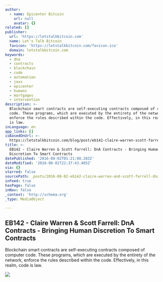 ```yaml
---
author:
  - name: Epicenter Bitcoin
    url: null
    avatar: {}
related: []
publisher:
  url: 'https://letstalkbitcoin.com'
  name: Let's Talk Bitcoin
  favicon: 'https://letstalkbitcoin.com/favicon.ico'
  domain: letstalkbitcoin.com
keywords:
  - dna
  - contracts
  - blockchain
  - code
  - automation
  - jaxx
  - epicenter
  - humans
  - mortgages
  - intervention
description: >-
  Blockchain smart contracts are self-executing contracts composed of computer
  code. These programs, which are executed by the entirety of the network,
  enforce the rules described within the code. Effectively, in this realm, code
  is law.
inLanguage: en
app_links: []
isBasedOnUrl: >-
  https://letstalkbitcoin.com/blog/post/eb142-claire-warren-scott-farrell-dna-contracts-bringing-human-discretion-to-smart-contracts
title: >-
  EB142 - Claire Warren & Scott Farrell: DnA Contracts - Bringing Human
  Discretion To Smart Contracts
datePublished: '2016-08-02T01:21:08.203Z'
dateModified: '2016-08-01T22:37:43.405Z'
via: {}
starred: false
sourcePath: _posts/2016-08-02-eb142-claire-warren-and-scott-farrell-dna-contracts-bring.md
inFeed: true
hasPage: false
inNav: false
_context: 'http://schema.org'
_type: MediaObject

---
```

<article style=""><h1>EB142 - Claire Warren &amp; Scott Farrell: DnA Contracts - Bringing Human Discretion To Smart Contracts</h1><p>Blockchain smart contracts are self-executing contracts composed of computer code. These programs, which are executed by the entirety of the network, enforce the rules described within the code. Effectively, in this realm, code is law.</p><img src="https://letstalkbitcoin.com/files/blogs/1876-5f0e0dd3945f89773500d3a50e96879ec24342b2ae826a7b1172c032524fc5fa.jpg" /></article>